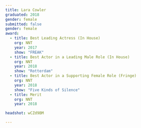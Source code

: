 ```yaml
---
title: Lara Cowler
graduated: 2018
gender: female
submitted: false
gender: female
award:
  - title: Best Leading Actress (In House)
    org: NNT
    year: 2017 
    show: "FREAK"
  - title: Best Actor in a Leading Male Role (In House)
    org: NNT
    year: 2018
    show: "Rotterdam"
  - title: Best Actor in a Supporting Female Role (Fringe)
    org: NNT
    year: 2018
    show: "Five Kinds of Silence"
  - title: Merit
    org: NNT
    year: 2018

headshot: wCZd9BM

---
```

